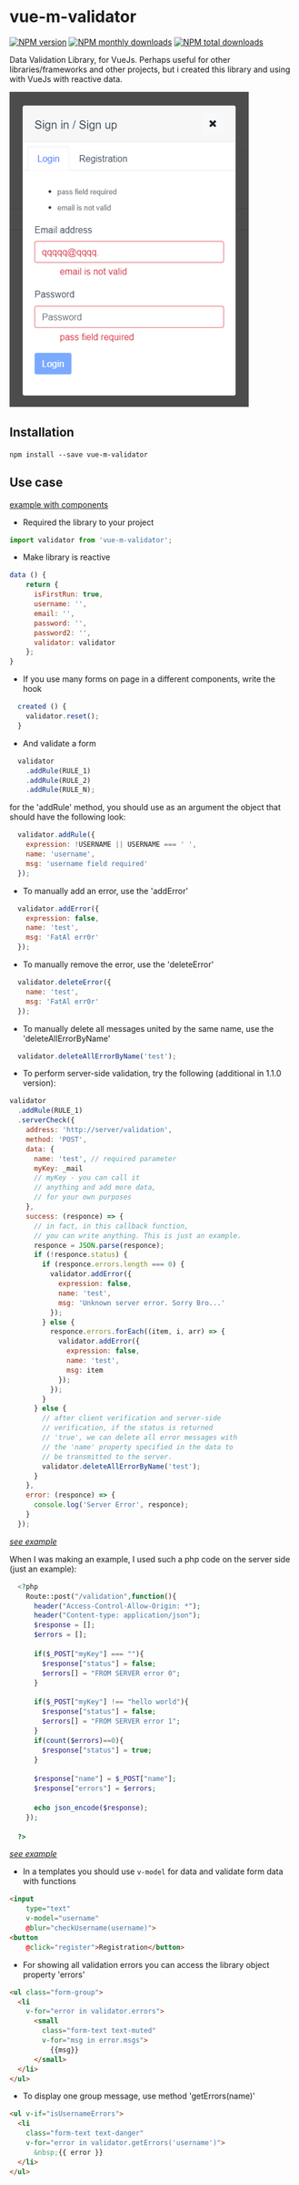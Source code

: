 # vue-m-validator
[![NPM version](https://img.shields.io/npm/v/vue-m-validator.svg?style=flat)](https://www.npmjs.com/package/vue-m-validator) [![NPM monthly downloads](https://img.shields.io/npm/dm/vue-m-validator.svg?style=flat)](https://npmjs.org/package/vue-m-validator) [![NPM total downloads](https://img.shields.io/npm/dt/vue-m-validator.svg?style=flat)](https://npmjs.org/package/vue-m-validator)

Data Validation Library, for VueJs. Perhaps useful for other libraries/frameworks and other projects, but i created this library and using with VueJs with reactive data.

![Example with form](example/screen.png "Example with form")

## Installation
```Commandline
npm install --save vue-m-validator
```

## Use case
[example with components](https://github.com/Silksofthesoul/vue-m-validator/tree/master/example)
* Required the library to your project
```Javascript
import validator from 'vue-m-validator';
```

* Make library is reactive
```Javascript
data () {
    return {
      isFirstRun: true,
      username: '',
      email: '',
      password: '',
      password2: '',
      validator: validator
    };
}
```

* If you use many forms on page in a different components, write the hook
```Javascript
  created () {
    validator.reset();
  }
```

* And validate a form
```Javascript
  validator
    .addRule(RULE_1)
    .addRule(RULE_2)
    .addRule(RULE_N);
```
for the 'addRule' method, you should use as an argument the object that should have the following look:
```Javascript
  validator.addRule({
    expression: !USERNAME || USERNAME === ' ',
    name: 'username',
    msg: 'username field required'
  });
```


* To manually add an error, use the 'addError'
```Javascript
  validator.addError({
    expression: false,
    name: 'test',
    msg: 'FatAl err0r'
  });
```

* To manually remove the error, use the 'deleteError'
```Javascript
  validator.deleteError({
    name: 'test',
    msg: 'FatAl err0r'
  });
```

* To manually delete all messages united by the same name, use the 'deleteAllErrorByName'
```Javascript
  validator.deleteAllErrorByName('test');
```


* To perform server-side validation, try the following (additional in 1.1.0 version):
```Javascript
validator
  .addRule(RULE_1)
  .serverCheck({
    address: 'http://server/validation',
    method: 'POST',
    data: {
      name: 'test', // required parameter
      myKey: _mail
      // myKey - you can call it
      // anything and add more data,
      // for your own purposes
    },
    success: (responce) => {
      // in fact, in this callback function,
      // you can write anything. This is just an example.
      responce = JSON.parse(responce);
      if (!responce.status) {
        if (responce.errors.length === 0) {
          validator.addError({
            expression: false,
            name: 'test',
            msg: 'Unknown server error. Sorry Bro...'
          });
        } else {
          responce.errors.forEach((item, i, arr) => {
            validator.addError({
              expression: false,
              name: 'test',
              msg: item
            });
          });
        }
      } else {
        // after client verification and server-side
        // verification, if the status is returned
        // 'true', we can delete all error messages with
        // the 'name' property specified in the data to
        // be transmitted to the server.
        validator.deleteAllErrorByName('test');
      }
    },
    error: (responce) => {
      console.log('Server Error', responce);
    }
  });
```
[_see example_](https://github.com/Silksofthesoul/vue-m-validator/tree/master/example/components/LoginModal/serverSideValidation.vue)  

  When I was making an example, I used such a php code on the server side (just an example):
```PHP
  <?php
    Route::post("/validation",function(){
      header("Access-Control-Allow-Origin: *");
      header("Content-type: application/json");
      $response = [];
      $errors = [];

      if($_POST["myKey"] === ""){
        $response["status"] = false;
        $errors[] = "FROM SERVER error 0";
      }

      if($_POST["myKey"] !== "hello world"){
        $response["status"] = false;
        $errors[] = "FROM SERVER error 1";
      }
      if(count($errors)==0){
        $response["status"] = true;
      }

      $response["name"] = $_POST["name"];
      $response["errors"] = $errors;

      echo json_encode($response);
    });

  ?>
```
[_see example_](https://github.com/Silksofthesoul/vue-m-validator/tree/master/example/server-side-example/validation_get.php)

* In a templates you should use `v-model` for data and validate form data with functions
```HTML
<input
    type="text"
    v-model="username"
    @blur="checkUsername(username)">
<button
    @click="register">Registration</button>
```

* For showing all validation errors you can access the library object property 'errors'
```HTML
<ul class="form-group">
  <li
    v-for="error in validator.errors">
      <small
        class="form-text text-muted"
        v-for="msg in error.msgs">
          {{msg}}
      </small>
  </li>
</ul>
```

* To display one group message, use method 'getErrors(name)'
```HTML
<ul v-if="isUsernameErrors">
  <li
    class="form-text text-danger"
    v-for="error in validator.getErrors('username')">
      &nbsp;{{ error }}
  </li>
</ul>
```
